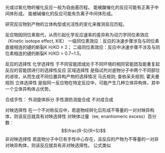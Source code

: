 光或过氧化物的催化反应一般为自由基历程。
能被酸催化的反应可能有正离子中间体形成。
能被碱催化的反应可能有负离子中间体形成。


研究反应物到产物的立体构型或光活性的变化来推测反应历程。


反应物因同位素取代，从而引起化学反应速率的差异称为动力学同位素效应（Kinetic isotope effect, KIE）
一级同位素效应：反应的决速步骤涉及与同位素直接相连的键的断裂K H/KD ≥ 2；
二级同位素效应：反应中决速步骤不涉及与同位素相连的键的断裂K H/KD = 0.7~1.5。


反应的选择性
化学选择性 于不同官能团或处于不同环境的相同官能团及能重复起反应的官能团进行的选择性反应
区域选择性 是指试剂对底物分子中两个不同部位的进攻，从而生成不同位置异构产物的选择情况 马氏规则; 查依采夫规则; 霍夫曼规则
立体选择性 是指同一反应物在特定反应中，可能产生几种立体异构体，其中一个立体异构体占优势。


合成手性：
外消旋体拆分
手性源防消旋合成
不对成合成

对映选择性 在一个不对称反应中，若底物经转化后形成不等量的一对对映异构体，则该反应就具有对映选择性
对映体过量（ee, enantiomeric excess）百分数：
$$\frac{R-S}{R+S}$$
非对映选择性 若底物分子中已有手性中心存在，且反应的产物为不等量的一对非对映异构体，则该反应就具有非对映选择性。
公式类似